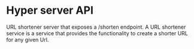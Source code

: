 # Hyper server API
URL shortener server that exposes a /shorten endpoint. 
A URL shortener service is a service that provides the functionality to create a shorter URL for any given Url.